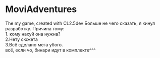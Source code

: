 # MoviAdventures
The my game, created with CL2.5dev
Больше не чего сказать, я кинул разработку. Причина тому:<br>1. кому нахуй она нужна?<br>2.Нету сюжета<br>3.Всё сделано мега убого.<br>всё, если чо, бинари идут в комплекте^^^
